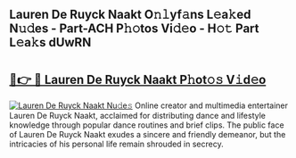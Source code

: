 ## Lauren De Ruyck Naakt O𝚗𝚕yf𝚊ns L𝚎a𝚔ed N𝚞𝚍es - Part-ACH P𝚑𝚘tos Vi𝚍𝚎o - H𝚘𝚝 Part L𝚎a𝚔s dUwRN

# <h2><a href="http://kfahbn.oniu.top/?m=Lauren+De+Ruyck+Naakt">🔗👉 🔴 Lauren De Ruyck Naakt P𝚑ot𝚘𝚜 V𝚒d𝚎o</a></h2>

[![Lauren De Ruyck Naakt Nu𝚍e𝚜](https://i.imgur.com/0qMVB7G.gif)](http://kfahbn.oniu.top/?m=Lauren+De+Ruyck+Naakt)
Online creator and multimedia entertainer Lauren De Ruyck Naakt, acclaimed for distributing dance and lifestyle knowledge through popular dance routines and brief clips. The public face of Lauren De Ruyck Naakt exudes a sincere and friendly demeanor, but the intricacies of his personal life remain shrouded in secrecy.  
